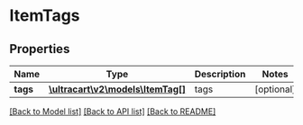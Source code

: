 # ItemTags

## Properties
Name | Type | Description | Notes
------------ | ------------- | ------------- | -------------
**tags** | [**\ultracart\v2\models\ItemTag[]**](ItemTag.md) | tags | [optional] 

[[Back to Model list]](../README.md#documentation-for-models) [[Back to API list]](../README.md#documentation-for-api-endpoints) [[Back to README]](../README.md)


